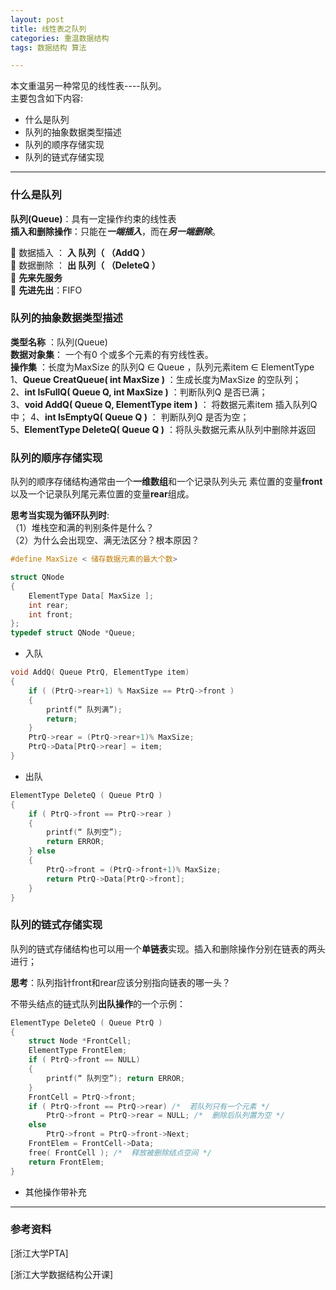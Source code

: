 ```yaml
---
layout: post
title: 线性表之队列
categories: 重温数据结构
tags: 数据结构 算法

---
```


本文重温另一种常见的线性表----队列。  
主要包含如下内容:

* 什么是队列
* 队列的抽象数据类型描述
* 队列的顺序存储实现
* 队列的链式存储实现

***

### 什么是队列
**队列(Queue)**：具有一定操作约束的线性表  
**插入和删除操作**：只能在***一端插入***，而在***另一端删除***。

  数据插入 ： **入 队列（ （AddQ ）**  
  数据删除 ： **出 队列（ （DeleteQ ）**  
  **先来先服务**  
 **先进先出**：FIFO


### 队列的抽象数据类型描述

**类型名称** ：队列(Queue)  
**数据对象集**： 一个有0 个或多个元素的有穷线性表。  
**操作集** ：长度为MaxSize 的队列Q ∈ Queue ，队列元素item ∈ ElementType  
1、**Queue CreatQueue( int MaxSize )** ：生成长度为MaxSize 的空队列；  
2、**int IsFullQ( Queue Q, int MaxSize )** ：判断队列Q 是否已满；  
3、**void AddQ( Queue Q, ElementType item )** ：  将数据元素item 插入队列Q 中；
4、**int IsEmptyQ( Queue Q )** ：  判断队列Q 是否为空；  
5、**ElementType DeleteQ( Queue Q )** ：将队头数据元素从队列中删除并返回


### 队列的顺序存储实现
队列的顺序存储结构通常由一个**一维数组**和一个记录队列头元
素位置的变量**front**以及一个记录队列尾元素位置的变量**rear**组成。

**思考当实现为循环队列时**:  
（1）堆栈空和满的判别条件是什么？  
（2）为什么会出现空、满无法区分？根本原因？


```c
#define MaxSize < 储存数据元素的最大个数>

struct QNode 
{
    ElementType Data[ MaxSize ];
    int rear;
    int front;
};
typedef struct QNode *Queue;
```

* 入队

```c
void AddQ( Queue PtrQ, ElementType item)
{
    if ( (PtrQ->rear+1) % MaxSize == PtrQ->front )
    {
        printf(“ 队列满”);
        return;
    }
    PtrQ->rear = (PtrQ->rear+1)% MaxSize;
    PtrQ->Data[PtrQ->rear] = item;
}
```

* 出队

```c
ElementType DeleteQ ( Queue PtrQ )
{
    if ( PtrQ->front == PtrQ->rear )
    {
        printf(“ 队列空”);
        return ERROR;
    } else
    {
        PtrQ->front = (PtrQ->front+1)% MaxSize;
        return PtrQ->Data[PtrQ->front];
    }
}
```


### 队列的链式存储实现

队列的链式存储结构也可以用一个**单链表**实现。插入和删除操作分别在链表的两头进行； 

**思考**：队列指针front和rear应该分别指向链表的哪一头？ 


不带头结点的链式队列**出队操作**的一个示例：
```c
ElementType DeleteQ ( Queue PtrQ )
{
    struct Node *FrontCell;
    ElementType FrontElem;
    if ( PtrQ->front == NULL)
    {
        printf(“ 队列空”); return ERROR;
    }
    FrontCell = PtrQ->front;
    if ( PtrQ->front == PtrQ->rear) /*  若队列只有一个元素 */
        PtrQ->front = PtrQ->rear = NULL; /*  删除后队列置为空 */
    else
        PtrQ->front = PtrQ->front->Next;
    FrontElem = FrontCell->Data;
    free( FrontCell ); /*  释放被删除结点空间 */
    return FrontElem;
}
```

* 其他操作带补充

***

### 参考资料

[浙江大学PTA]

[浙江大学数据结构公开课]

